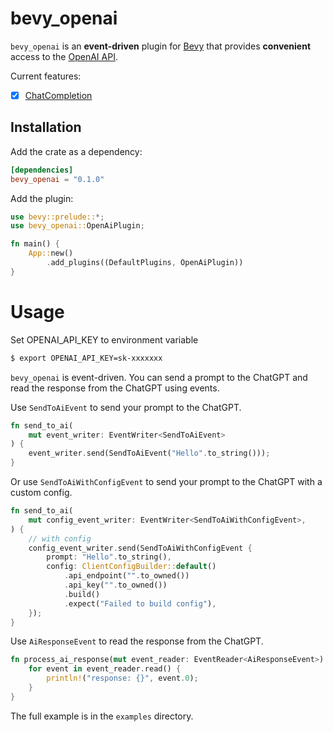 # bevy_openai
`bevy_openai` is an **event-driven** plugin for [Bevy](https://bevyengine.org) that provides **convenient** access to the [OpenAI API](https://beta.openai.com/docs/api-reference/introduction).

Current features:

- [x] [ChatCompletion](https://platform.openai.com/docs/guides/text-generation/chat-completions-api)

## Installation

Add the crate as a dependency:

```toml
[dependencies]
bevy_openai = "0.1.0"
```

Add the plugin:

```rust
use bevy::prelude::*;
use bevy_openai::OpenAiPlugin;

fn main() {
    App::new()
        .add_plugins((DefaultPlugins, OpenAiPlugin))
}
```
# Usage

Set OPENAI_API_KEY to environment variable 
```bash
$ export OPENAI_API_KEY=sk-xxxxxxx
```
`bevy_openai` is event-driven. You can send a prompt to the ChatGPT and read the response from the ChatGPT using events.

Use `SendToAiEvent` to send your prompt to the ChatGPT.

```rust
fn send_to_ai(
    mut event_writer: EventWriter<SendToAiEvent>
) {
    event_writer.send(SendToAiEvent("Hello".to_string()));
}
```
Or use `SendToAiWithConfigEvent` to send your prompt to the ChatGPT with a custom config.
```rust
fn send_to_ai(
    mut config_event_writer: EventWriter<SendToAiWithConfigEvent>,
) {
    // with config
    config_event_writer.send(SendToAiWithConfigEvent {
        prompt: "Hello".to_string(),
        config: ClientConfigBuilder::default()
            .api_endpoint("".to_owned())
            .api_key("".to_owned())
            .build()
            .expect("Failed to build config"),
    });
}
```
Use `AiResponseEvent` to read the response from the ChatGPT.
```rust
fn process_ai_response(mut event_reader: EventReader<AiResponseEvent>) {
    for event in event_reader.read() {
        println!("response: {}", event.0);
    }
}
```
The full example is in the `examples` directory.
